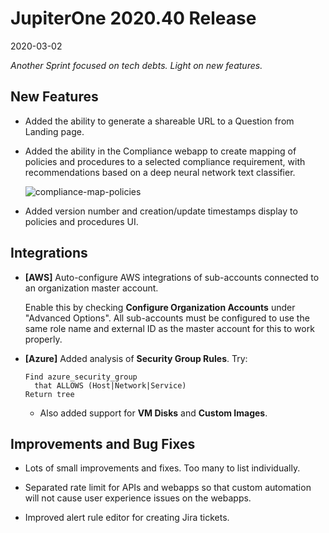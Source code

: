 # JupiterOne 2020.40 Release

2020-03-02

_Another Sprint focused on tech debts. Light on new features._

## New Features

- Added the ability to generate a shareable URL to a Question from Landing page.

- Added the ability in the Compliance webapp to create mapping of policies and
  procedures to a selected compliance requirement, with recommendations based on
  a deep neural network text classifier.

  ![compliance-map-policies](../assets/compliance-map-policies.png)

- Added version number and creation/update timestamps display to policies and
  procedures UI.

## Integrations

- **[AWS]** Auto-configure AWS integrations of sub-accounts connected to an
  organization master account.

  Enable this by checking **Configure Organization Accounts** under "Advanced
  Options". All sub-accounts must be configured to use the same role name and
  external ID as the master account for this to work properly.

- **[Azure]** Added analysis of **Security Group Rules**. Try:

    ```j1ql
    Find azure_security_group
      that ALLOWS (Host|Network|Service)
    Return tree
    ```

  - Also added support for **VM Disks** and **Custom Images**.

## Improvements and Bug Fixes

- Lots of small improvements and fixes. Too many to list individually.

- Separated rate limit for APIs and webapps so that custom automation will not
  cause user experience issues on the webapps.

- Improved alert rule editor for creating Jira tickets.
